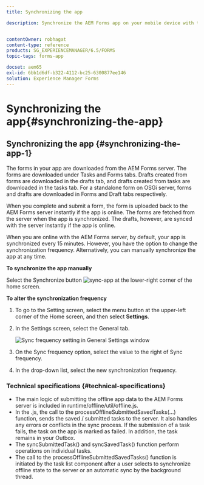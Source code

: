 ```yaml
---
title: Synchronizing the app

description: Synchronize the AEM Forms app on your mobile device with the AEM Forms server.


contentOwner: robhagat
content-type: reference
products: SG_EXPERIENCEMANAGER/6.5/FORMS
topic-tags: forms-app

docset: aem65
exl-id: 6bb1d6df-b322-4112-bc25-6300877ee146
solution: Experience Manager Forms
---
```

# Synchronizing the app{#synchronizing-the-app}

## Synchronizing the app {#synchronizing-the-app-1}

The forms in your app are downloaded from the AEM Forms server. The forms are downloaded under Tasks and Forms tabs. Drafts created from forms are downloaded in the drafts tab, and drafts created from tasks are downloaded in the tasks tab. For a standalone form on OSGi server, forms and drafts are downloaded in Forms and Draft tabs respectively.

When you complete and submit a form, the form is uploaded back to the AEM Forms server instantly if the app is online. The forms are fetched from the server when the app is synchronized. The drafts, however, are synced with the server instantly if the app is online.

When you are online with the AEM Forms server, by default, your app is synchronized every 15 minutes. However, you have the option to change the synchronization frequency. Alternatively, you can manually synchronize the app at any time.

**To synchronize the app manually**

Select the Synchronize button ![sync-app](assets/sync-app.png) at the lower-right corner of the home screen.

**To alter the synchronization frequency**

1. To go to the Setting screen, select the menu button at the upper-left corner of the Home screen, and then select **Settings**.
1. In the Settings screen, select the General tab.

   ![Sync frequency setting in General Settings window](assets/gen-settings-2.png)

1. On the Sync frequency option, select the value to the right of Sync frequency.
1. In the drop-down list, select the new synchronization frequency.

### Technical specifications {#technical-specifications}

* The main logic of submitting the offline app data to the AEM Forms server is included in runtime/offline/util/offline.js.
* In the .js, the call to the processOfflineSubmittedSavedTasks(...) function, sends the saved / submitted tasks to the server. It also handles any errors or conflicts in the sync process. If the submission of a task fails, the task on the app is marked as failed. In addition, the task remains in your Outbox.
* The syncSubmittedTask() and syncSavedTask() function perform operations on individual tasks.
* The call to the processOfflineSubmittedSavedTasks() function is initiated by the task list component after a user selects to synchronize offline state to the server or an automatic sync by the background thread.
